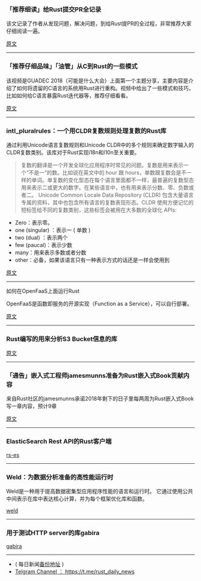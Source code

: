 ### 「推荐细读」给Rust提交PR全记录

该文记录了作者从发现问题，解决问题，到给Rust提PR的全过程，非常推荐大家仔细阅读一遍。

[原文](https://blog.dend.ro/rust-and-the-case-of-the-redundant-comparison)

---

### 「推荐仔细品味」「油管」从C到Rust的一些模式

该视频是GUADEC 2018（可能是什么大会）上面第一个主题分享，主要内容是介绍了如何将遗留的C语言的系统用Rust进行重构。视频中给出了一些模式和技巧，比如如何给C语言暴露Rust迭代器等，推荐仔细看看。

[原文](https://www.reddit.com/r/rust/comments/94rp03/guadec_2018_federico_mena_quintero_patterns_of/)

---

### intl_pluralrules：一个用CLDR复数规则处理复数的Rust库

通过利用Unicode语言复数规则和Unicode CLDR中的多个规则来确定数字输入的CLDR复数类别。该库对于Rust实现i18n和l10n至关重要。

> 复数的翻译是一个开发全球化应用程序时常见的问题。复数是用来表示一个“不是一”的数。比如说在英文中的 hour 跟 hours，单数跟复数会是不一样的单词。单复数的变化型态在每个语言里面都不一样，最普遍的复数型态用来表示二或更大的数字。在某些语言中，也有用来表示分数、零、负数或者二。
>Unicode Common Locale Data Repository (CLDR) 包含大量语言专属的资料，其中也包含所有语言的复数表现形态。CLDR 使用方便记忆的短标签给不同的复数类别，这些标签会被用在大多数的全球化 APIs:

- Zero：表示零。
- one (singular) ：表示一 ( 单数 )
- two (dual) ：表示两个
- few (paucal)：表示少数
- many：用来表示多数或者分数
- other：必备，如果该语言只有一种表示方式的话还是一样会使用到


[原文](https://blog.mozilla.org/l10n/2018/08/03/intl_pluralrules-a-rust-crate-for-handling-plural-forms-with-cldr-plural-rules/)

---

如何在OpenFaaS上面运行Rust

OpenFaaS是函数即服务的开源实现（Function as a Service），可以自行部署。

[原文](https://booyaa.wtf/2018/run-rust-in-openfaas/)

---

### Rust编写的用来分析S3 Bucket信息的库

[原文](https://whitfin.io/analyzing-your-buckets-with-s3-meta/)

---

### 「通告」嵌入式工程师jamesmunns准备为Rust嵌入式Book贡献内容

来自Rust社区的jamesmunns承诺2018年剩下的日子里每两周为Rust嵌入式Book写一章内容，预计9章


[原文](https://jamesmunns.com/blog/working-on-the-book/)

---

### ElasticSearch Rest API的Rust客户端

[rs-es](https://github.com/benashford/rs-es)

---

### Weld：为数据分析准备的高性能运行时

Weld是一种用于提高数据密集型应用程序性能的语言和运行时。 它通过使用公共中间表示在库中表达核心计算，并为每个框架优化库和函数。

[weld](https://github.com/weld-project/weld)

---

### 用于测试HTTP server的库gabira

[gabira](https://github.com/ersenal/gabira)

---

- ( 每日新闻[备份地址](https://github.com/RustStudy/rust_daily_news) )
- [Telgram Channel ： https://t.me/rust_daily_news ](https://t.me/rust_daily_news )
